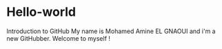 # Hello-world
Introduction to GitHub
My name is Mohamed Amine EL GNAOUI and i'm a new GitHubber. Welcome to myself !
